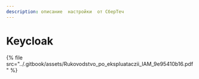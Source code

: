 ```yaml
---
description: описание  настройки  от СберТеч
---
```


# Keycloak

{% file src="../.gitbook/assets/Rukovodstvo_po_ekspluataczii_IAM_9e95410b16.pdf" %}
